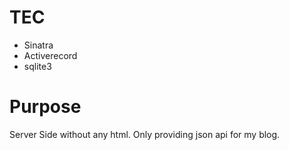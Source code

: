 # TEC

* Sinatra
* Activerecord
* sqlite3

# Purpose

Server Side without any html. Only providing json api for my blog.
